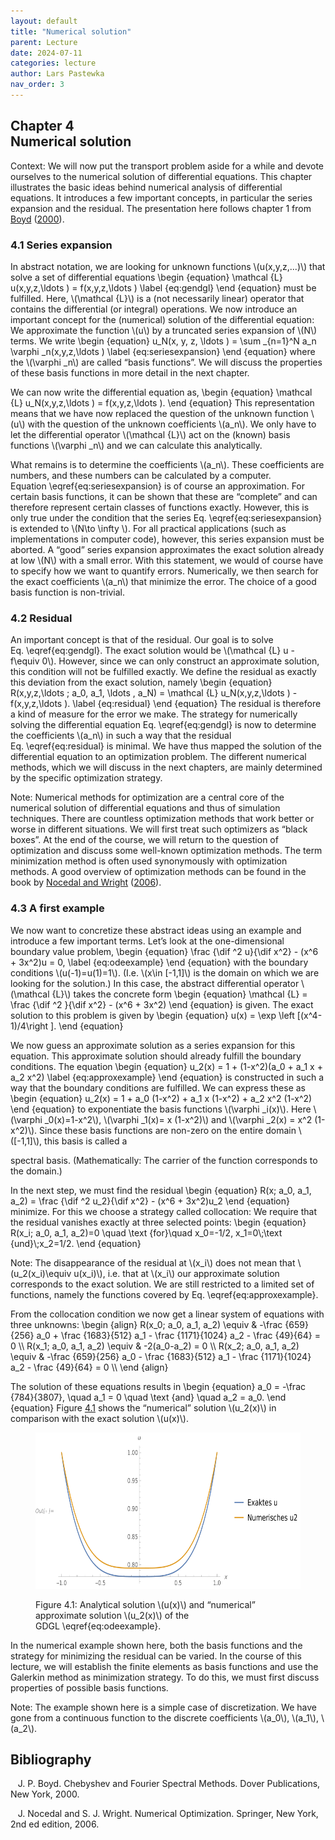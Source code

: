 ```yaml
---
layout: default
title: "Numerical solution"
parent: Lecture
date: 2024-07-11
categories: lecture
author: Lars Pastewka
nav_order: 3
---
```



<h2 class='chapterHead' id='numerical-solution'><span class='titlemark'>Chapter 4</span><br /><a id='x1-10004'></a>Numerical solution</h2>
<div class='framedenv' id='shaded_-1'>
<!-- l. 6 --><p class='noindent'><span class='underline'><span class='cmbx-12'>Context:</span></span> We will now put the transport problem aside for a while and devote
ourselves to the <span class='cmti-12'>numerical </span>solution of differential equations. This chapter
illustrates the basic ideas behind numerical analysis of differential equations. It
introduces a few important concepts, in particular the series expansion and
the residual. The presentation here follows chapter 1 from <a href='#Xboyd_chebyshev_2000'>Boyd</a> (<a href='#Xboyd_chebyshev_2000'>2000</a>).
</p></div>
<h3 class='sectionHead' id='series-expansion'><span class='titlemark'>4.1 </span> <a id='x1-20004.1'></a>Series expansion</h3>
<!-- l. 12 --><p class='noindent'>In abstract notation, we are looking for unknown functions \(u(x,y,z,...)\) that solve a set
of differential equations \begin {equation} \mathcal {L} u(x,y,z,\ldots ) = f(x,y,z,\ldots ) \label {eq:gendgl} \end {equation}<a id='x1-2001r1'></a> must be fulfilled. Here, \(\mathcal {L}\) is a (not necessarily
linear) operator that contains the differential (or integral) operations. We
now introduce an important concept for the (numerical) solution of the
differential equation: We approximate the function \(u\) by a truncated <span class='cmti-12'>series
expansion </span>of \(N\) terms. We write \begin {equation} u_N(x, y, z, \ldots ) = \sum _{n=1}^N a_n \varphi _n(x,y,z,\ldots ) \label {eq:seriesexpansion} \end {equation}<a id='x1-2002r2'></a> where the \(\varphi _n\) are called “basis functions”. We will
discuss the properties of these basis functions in more detail in the next
chapter.
</p><!-- l. 27 --><p class='indent'> We can now write the differential equation as, \begin {equation} \mathcal {L} u_N(x,y,z,\ldots ) = f(x,y,z,\ldots ). \end {equation}<a id='x1-2003r3'></a> This representation means that
we have now replaced the question of the unknown function \(u\) with the
question of the unknown coefficients \(a_n\). We only have to let the differential
operator \(\mathcal {L}\) act on the (known) basis functions \(\varphi _n\) and we can calculate this
analytically.
</p><!-- l. 34 --><p class='indent'> What remains is to determine the coefficients \(a_n\). These coefficients
are numbers, and these numbers can be calculated by a computer.
Equation \eqref{eq:seriesexpansion} is of course an approximation. For
certain basis functions, it can be shown that these are “complete” and can
therefore represent certain classes of functions exactly. However, this is only
true under the condition that the series Eq. \eqref{eq:seriesexpansion} is
extended to \(N\to \infty \). For all practical applications (such as implementations in
computer code), however, this series expansion must be aborted. A “good”
series expansion approximates the exact solution already at low \(N\) with a
small error. With this statement, we would of course have to specify how
we want to quantify errors. Numerically, we then search for the exact
coefficients \(a_n\) that minimize the error. The choice of a good basis function is
non-trivial.
</p><!-- l. 39 --><p class='noindent'>



</p>
<h3 class='sectionHead' id='residual'><span class='titlemark'>4.2 </span> <a id='x1-30004.2'></a>Residual</h3>
<!-- l. 41 --><p class='noindent'>An important concept is that of the <span class='cmti-12'>residual</span>. Our goal is to solve
Eq. \eqref{eq:gendgl}. The exact solution would be \(\mathcal {L} u - f\equiv 0\). However, since we can only
construct an approximate solution, this condition will not be fulfilled exactly. We
define the residual as exactly this deviation from the exact solution, namely \begin {equation} R(x,y,z,\ldots ; a_0, a_1, \ldots , a_N) = \mathcal {L} u_N(x,y,z,\ldots ) - f(x,y,z,\ldots ). \label {eq:residual} \end {equation}<a id='x1-3001r4'></a> The
residual is therefore a kind of measure for the error we make. The strategy for
numerically solving the differential equation Eq. \eqref{eq:gendgl} is now to
determine the coefficients \(a_n\) in such a way that the residual Eq. \eqref{eq:residual}
is minimal. We have thus mapped the solution of the differential equation to an
optimization problem. The different numerical methods, which we will discuss in
the next chapters, are mainly determined by the specific optimization
strategy.
</p>
<div class='framedenv' id='shaded_-1'>
<!-- l. 50 --><p class='noindent'><span class='underline'><span class='cmbx-12'>Note:</span></span> Numerical methods for <span class='cmti-12'>optimization </span>are a central core of the numerical
solution of differential equations and thus of simulation techniques. There are
countless optimization methods that work better or worse in different
situations. We will first treat such optimizers as “black boxes”. At the end of
the course, we will return to the question of optimization and discuss
some well-known optimization methods. The term <span class='cmti-12'>minimization method </span>is
often used synonymously with optimization methods. A good overview of
optimization methods can be found in the book by <a href='#Xnocedal_numerical_2006'>Nocedal and Wright</a> (<a href='#Xnocedal_numerical_2006'>2006</a>).
</p></div>
<!-- l. 54 --><p class='noindent'>
</p>
<h3 class='sectionHead' id='a-first-example'><span class='titlemark'>4.3 </span> <a id='x1-40004.3'></a>A first example</h3>
<!-- l. 57 --><p class='noindent'>We now want to concretize these abstract ideas using an example and introduce a
few important terms. Let’s look at the one-dimensional boundary value problem, \begin {equation} \frac {\dif ^2 u}{\dif x^2} - (x^6 + 3x^2)u = 0, \label {eq:odeexample} \end {equation}<a id='x1-4001r5'></a>
with the boundary conditions \(u(-1)=u(1)=1\). (I.e. \(x\in [-1,1]\) is the domain on which we are looking for
the solution.) In this case, the abstract differential operator \(\mathcal {L}\) takes the
concrete form \begin {equation} \mathcal {L} = \frac {\dif ^2 }{\dif x^2} - (x^6 + 3x^2) \end {equation}<a id='x1-4002r6'></a> is given. The exact solution to this problem is given by
\begin {equation} u(x) = \exp \left [(x^4-1)/4\right ]. \end {equation}<a id='x1-4003r7'></a>
</p><!-- l. 72 --><p class='indent'> We now guess an approximate solution as a series expansion for this equation.
This approximate solution should already fulfill the boundary conditions. The
equation \begin {equation} u_2(x) = 1 + (1-x^2)(a_0 + a_1 x + a_2 x^2) \label {eq:approxexample} \end {equation}<a id='x1-4004r8'></a> is constructed in such a way that the boundary conditions are fulfilled.
We can express these as \begin {equation} u_2(x) = 1 + a_0 (1-x^2) + a_1 x (1-x^2) + a_2 x^2 (1-x^2) \end {equation}<a id='x1-4005r9'></a> to exponentiate the basis functions \(\varphi _i(x)\). Here \(\varphi _0(x)=1-x^2\), \(\varphi _1(x)= x (1-x^2)\) and \(\varphi _2(x) = x^2 (1-x^2)\). Since
these basis functions are non-zero on the entire domain \([-1,1]\), this basis is called a



<span class='cmti-12'>spectral </span>basis. (Mathematically: The carrier of the function corresponds to the
domain.)
</p><!-- l. 83 --><p class='indent'> In the next step, we must find the residual \begin {equation} R(x; a_0, a_1, a_2) = \frac {\dif ^2 u_2}{\dif x^2} - (x^6 + 3x^2)u_2 \end {equation}<a id='x1-4006r10'></a> minimize. For this we choose a
strategy called <span class='cmti-12'>collocation</span>: We require that the residual vanishes exactly at three
selected points: \begin {equation} R(x_i; a_0, a_1, a_2)=0 \quad \text {for}\quad x_0=-1/2, x_1=0\;\text {und}\;x_2=1/2. \end {equation}<a id='x1-4007r11'></a>
</p>
<div class='framedenv' id='shaded_-1'>
<!-- l. 94 --><p class='noindent'><span class='underline'><span class='cmbx-12'>Note:</span></span> The disappearance of the residual at \(x_i\) does not mean that \(u_2(x_i)\equiv u(x_i)\), i.e. that at \(x_i\)
our approximate solution corresponds to the exact solution. We are still
restricted to a limited set of functions, namely the functions covered by
Eq. \eqref{eq:approxexample}. </p></div>
<!-- l. 98 --><p class='indent'> From the collocation condition we now get a linear system of equations with
three unknowns: \begin {align} R(x_0; a_0, a_1, a_2) \equiv &amp; -\frac {659}{256} a_0 + \frac {1683}{512} a_1 - \frac {1171}{1024} a_2 - \frac {49}{64} = 0 \\ R(x_1; a_0, a_1, a_2) \equiv &amp; -2(a_0-a_2) = 0 \\ R(x_2; a_0, a_1, a_2) \equiv &amp; -\frac {659}{256} a_0 - \frac {1683}{512} a_1 - \frac {1171}{1024} a_2 - \frac {49}{64} = 0 \\ \end {align}
</p><!-- l. 104 --><p class='indent'> The solution of these equations results in \begin {equation} a_0 = -\frac {784}{3807}, \quad a_1 = 0 \quad \text {and} \quad a_2 = a_0. \end {equation}<a id='x1-4008r12'></a> Figure <a href='#analytical-solution-ux-and-numerical-approximate-solution-ux-of-the-gdgl-tht-x-thteqrefeqodeexample-tht'>4.1<!-- tex4ht:ref: fig:first_example --></a> shows the “numerical”
solution \(u_2(x)\) in comparison with the exact solution \(u(x)\).
</p>
<figure class='figure'>







<!-- l. 114 --><p class='noindent' id='analytical-solution-ux-and-numerical-approximate-solution-ux-of-the-gdgl-tht-x-thteqrefeqodeexample-tht'> <img alt='PIC' height='250' src='Figures/numerical_example-.png' width='585' /> <a id='x1-4009r1'></a>
</p>
<figcaption class='caption'><span class='id'>Figure 4.1: </span><span class='content'>Analytical solution \(u(x)\) and “numerical” approximate solution \(u_2(x)\) of
the GDGL \eqref{eq:odeexample}.
</span></figcaption><!-- tex4ht:label?: x1-4009r1 -->



</figure>
<!-- l. 120 --><p class='indent'> In the numerical example shown here, both the basis functions and the
strategy for minimizing the residual can be varied. In the course of this lecture, we
will establish the finite elements as basis functions and use the Galerkin method
as minimization strategy. To do this, we must first discuss properties of possible
basis functions.
</p>
<div class='framedenv' id='shaded_-1'>
<!-- l. 122 --><p class='noindent'><span class='underline'><span class='cmbx-12'>Note:</span></span> The example shown here is a simple case of <span class='cmti-12'>discretization</span>. We have gone
from a continuous function to the discrete coefficients \(a_0\), \(a_1\), \(a_2\). </p></div>



<h2 class='likechapterHead' id='bibliography'><a id='x1-5000'></a>Bibliography</h2>
<div class='thebibliography'>
<p class='bibitem'><span class='biblabel'>
<a id='Xboyd_chebyshev_2000'></a><span class='bibsp'>   </span></span>J. P. Boyd. <span class='cmti-12'>Chebyshev and Fourier Spectral Methods</span>. Dover Publications,
New York, 2000.
</p>
<p class='bibitem'><span class='biblabel'>
<a id='Xnocedal_numerical_2006'></a><span class='bibsp'>   </span></span>J. Nocedal and S. J. Wright. <span class='cmti-12'>Numerical Optimization</span>. Springer, New
York, 2nd ed edition, 2006.
</p>
</div>

